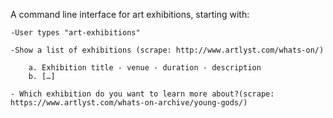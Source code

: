 A command line interface for art exhibitions, starting with:
	
    -User types "art-exhibitions"
	
	-Show a list of exhibitions (scrape: http://www.artlyst.com/whats-on/)
	
		a. Exhibition title - venue - duration - description
		b. […]
	
	- Which exhibition do you want to learn more about?(scrape: https://www.artlyst.com/whats-on-archive/young-gods/)


